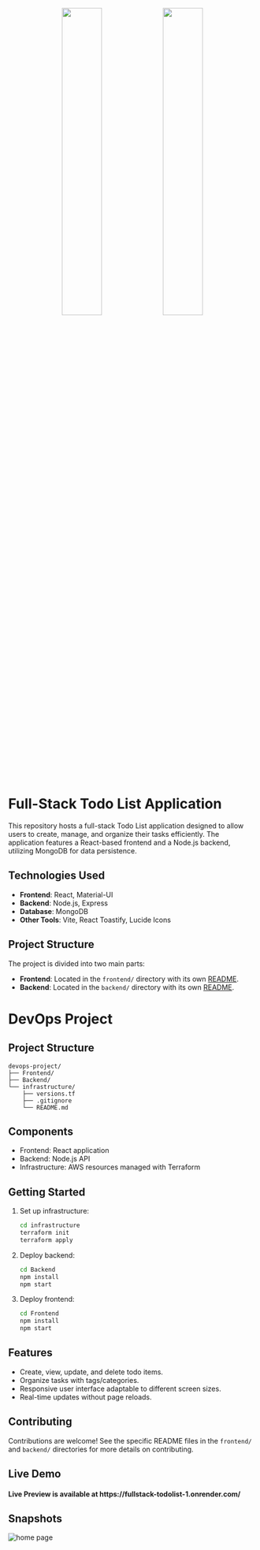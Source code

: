 <p align="center">
    <img src="https://user-images.githubusercontent.com/62269745/174906065-7bb63e14-879a-4740-849c-0821697aeec2.png#gh-light-mode-only" width="40%">
    <img src="https://user-images.githubusercontent.com/62269745/174906068-aad23112-20fe-4ec8-877f-3ee1d9ec0a69.png#gh-dark-mode-only" width="40%">
</p>

# Full-Stack Todo List Application

This repository hosts a full-stack Todo List application designed to allow users to create, manage, and organize their tasks efficiently. The application features a React-based frontend and a Node.js backend, utilizing MongoDB for data persistence.

## Technologies Used

- **Frontend**: React, Material-UI
- **Backend**: Node.js, Express
- **Database**: MongoDB
- **Other Tools**: Vite, React Toastify, Lucide Icons

## Project Structure

The project is divided into two main parts:
- **Frontend**: Located in the `frontend/` directory with its own [README](frontend/README.md).
- **Backend**: Located in the `backend/` directory with its own [README](backend/README.md).

# DevOps Project

## Project Structure
```
devops-project/
├── Frontend/
├── Backend/
└── infrastructure/
    ├── versions.tf
    ├── .gitignore
    └── README.md
```

## Components
- Frontend: React application
- Backend: Node.js API
- Infrastructure: AWS resources managed with Terraform

## Getting Started
1. Set up infrastructure:
   ```bash
   cd infrastructure
   terraform init
   terraform apply
   ```

2. Deploy backend:
   ```bash
   cd Backend
   npm install
   npm start
   ```

3. Deploy frontend:
   ```bash
   cd Frontend
   npm install
   npm start
   ```

## Features

- Create, view, update, and delete todo items.
- Organize tasks with tags/categories.
- Responsive user interface adaptable to different screen sizes.
- Real-time updates without page reloads.

## Contributing

Contributions are welcome! See the specific README files in the `frontend/` and `backend/` directories for more details on contributing.

## Live Demo

<h4 align="left">Live Preview is available at https://fullstack-todolist-1.onrender.com/</h4>

## Snapshots

<img src="./Frontend/src/assets/home-snapshot.png" alt="home page"/>
